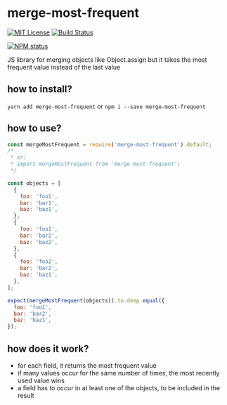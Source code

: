 # merge-most-frequent

[![MIT License](https://img.shields.io/badge/license-mit-green.svg?style=flat-square)](https://opensource.org/licenses/MIT)
[![Build Status](https://travis-ci.com/oprogramador/merge-most-frequent.svg?branch=master)](https://travis-ci.com/oprogramador/merge-most-frequent
)

[![NPM status](https://nodei.co/npm/merge-most-frequent.png?downloads=true&stars=true)](https://npmjs.org/package/merge-most-frequent
)

JS library for merging objects like Object.assign but it takes the most frequent value instead of the last value

## how to install?
`yarn add merge-most-frequent` or `npm i --save merge-most-frequent`

## how to use?
```js
const mergeMostFrequent = require('merge-most-frequent').default;
/*
 * or:
 * import mergeMostFrequent from 'merge-most-frequent';
 */

const objects = [
  {
    foo: 'foo1',
    bar: 'bar1',
    baz: 'baz1',
  },
  {
    foo: 'foo1',
    bar: 'bar2',
    baz: 'baz2',
  },
  {
    foo: 'foo2',
    bar: 'bar2',
    baz: 'baz1',
  },
];

expect(mergeMostFrequent(objects)).to.deep.equal({
  foo: 'foo1',
  bar: 'bar2',
  baz: 'baz1',
});
```

## how does it work?
- for each field, it returns the most frequent value
- if many values occur for the same number of times, the most recently used value wins
- a field has to occur in at least one of the objects, to be included in the result
